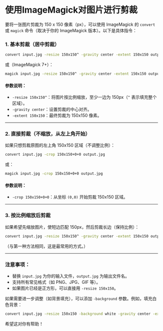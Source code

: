 # 使用ImageMagick对图片进行剪裁 

要将一张图片剪裁为 150 x 150 像素（px），可以使用 ImageMagick 的 `convert` 或 `magick` 命令（取决于你的 ImageMagick 版本）。以下是具体指令：

### 1. **基本剪裁（居中剪裁）**
```bash
convert input.jpg -resize 150x150^ -gravity center -extent 150x150 output.jpg
```
或（ImageMagick 7+）：
```bash
magick input.jpg -resize 150x150^ -gravity center -extent 150x150 output.jpg
```
#### 参数说明：
- `-resize 150x150^`：将图片按比例缩放，至少一边为 150px（`^` 表示填充整个区域）。
- `-gravity center`：设置剪裁的中心对齐。
- `-extent 150x150`：最终剪裁为 150x150 像素。

---

### 2. **直接剪裁（不缩放，从左上角开始）**
如果只想剪裁原图的左上角 150x150 区域（不调整比例）：
```bash
convert input.jpg -crop 150x150+0+0 output.jpg
```
或：
```bash
magick input.jpg -crop 150x150+0+0 output.jpg
```
#### 参数说明：
- `-crop 150x150+0+0`：从坐标 `(0,0)` 开始剪裁 150x150 区域。

---

### 3. **按比例缩放后剪裁**
如果希望先缩放图片，使短边匹配 150px，然后剪裁长边（保持比例）：
```bash
convert input.jpg -resize 150x150^ -gravity center -extent 150x150 output.jpg
```
（与第一种方法相同，这是最常用的方式。）

---

### 注意事项：
- 替换 `input.jpg` 为你的输入文件，`output.jpg` 为输出文件名。
- 支持所有常见格式（如 PNG、JPG、GIF 等）。
- 如果图片已经是正方形，可以直接用 `-resize 150x150`。

如果需要进一步调整（如背景填充），可以添加 `-background` 参数。例如，填充白色背景：
```bash
convert input.jpg -resize 150x150 -background white -gravity center -extent 150x150 output.jpg
```

希望这对你有帮助！